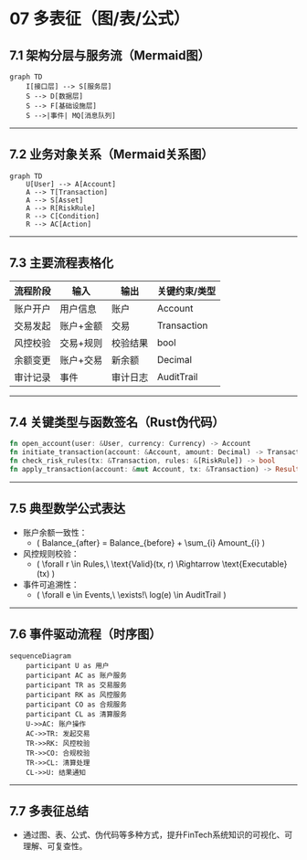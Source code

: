 # 07 多表征（图/表/公式）

## 7.1 架构分层与服务流（Mermaid图）

```mermaid
graph TD
    I[接口层] --> S[服务层]
    S --> D[数据层]
    S --> F[基础设施层]
    S -->|事件| MQ[消息队列]
```

---

## 7.2 业务对象关系（Mermaid关系图）

```mermaid
graph TD
    U[User] --> A[Account]
    A --> T[Transaction]
    A --> S[Asset]
    A --> R[RiskRule]
    R --> C[Condition]
    R --> AC[Action]
```

---

## 7.3 主要流程表格化

| 流程阶段   | 输入           | 输出           | 关键约束/类型         |
|------------|----------------|----------------|----------------------|
| 账户开户   | 用户信息       | 账户           | Account              |
| 交易发起   | 账户+金额      | 交易           | Transaction          |
| 风控校验   | 交易+规则      | 校验结果       | bool                 |
| 余额变更   | 账户+交易      | 新余额         | Decimal              |
| 审计记录   | 事件           | 审计日志       | AuditTrail           |

---

## 7.4 关键类型与函数签名（Rust伪代码）

```rust
fn open_account(user: &User, currency: Currency) -> Account
fn initiate_transaction(account: &Account, amount: Decimal) -> Transaction
fn check_risk_rules(tx: &Transaction, rules: &[RiskRule]) -> bool
fn apply_transaction(account: &mut Account, tx: &Transaction) -> Result<(), Error>
```

---

## 7.5 典型数学公式表达

- 账户余额一致性：
  - \( Balance_{after} = Balance_{before} + \sum_{i} Amount_{i} \)
- 风控规则校验：
  - \( \forall r \in Rules,\ \text{Valid}(tx, r) \Rightarrow \text{Executable}(tx) \)
- 事件可追溯性：
  - \( \forall e \in Events,\ \exists!\ log(e) \in AuditTrail \)

---

## 7.6 事件驱动流程（时序图）

```mermaid
sequenceDiagram
    participant U as 用户
    participant AC as 账户服务
    participant TR as 交易服务
    participant RK as 风控服务
    participant CO as 合规服务
    participant CL as 清算服务
    U->>AC: 账户操作
    AC->>TR: 发起交易
    TR->>RK: 风控校验
    TR->>CO: 合规校验
    TR->>CL: 清算处理
    CL->>U: 结果通知
```

---

## 7.7 多表征总结
- 通过图、表、公式、伪代码等多种方式，提升FinTech系统知识的可视化、可理解、可复查性。 